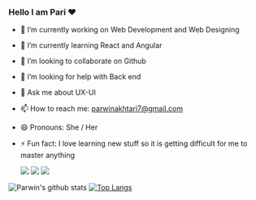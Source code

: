 ### Hello I am Pari ❤
- 🔭 I’m currently working on Web Development and Web Designing
- 🌱 I’m currently learning React and Angular
- 👯 I’m looking to collaborate on Github
- 🤔 I’m looking for help with Back end 
- 💬 Ask me about UX-UI
- 📫 How to reach me: parwinakhtari7@gmail.com
- 😄 Pronouns: She / Her
- ⚡ Fun fact: I love learning new stuff so it is getting difficult for me to master anything 





  [<img src="https://img.shields.io/badge/linkedin-%230077B5.svg?&style=for-the-badge&logo=linkedin&logoColor=white" />](https://www.linkedin.com/in/parwin-akhtari-9599981a9/) [<img src = "https://img.shields.io/badge/instagram-%23E4405F.svg?&style=for-the-badge&logo=instagram&logoColor=white">](https://www.instagram.com/_.pari.19._/) [<img src = "https://img.shields.io/badge/facebook-%231877F2.svg?&style=for-the-badge&logo=facebook&logoColor=white">](https://www.facebook.com/profile.php?id=100005738866655)

![Parwin's github stats](https://github-readme-stats.vercel.app/api?username=parwinakhtari&show_icons=true&theme=radical)
[![Top Langs](https://github-readme-stats.vercel.app/api/top-langs/?username=parwinakhtari&layout=compact)](https://github.com/parwinakhtari/github-readme-stats)

 


